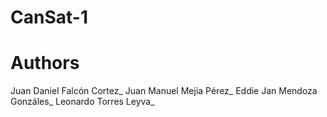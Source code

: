 # CanSat-1
#        Authors 
Juan Daniel Falcón Cortez_
Juan Manuel Mejia Pérez_
Eddie Jan Mendoza Gonzáles_ 
Leonardo Torres Leyva_

